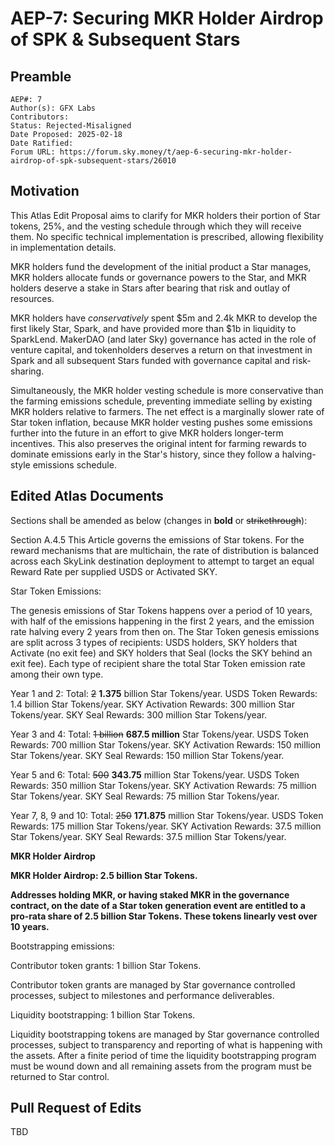 # AEP-7: Securing MKR Holder Airdrop of SPK & Subsequent Stars

## Preamble

```
AEP#: 7
Author(s): GFX Labs
Contributors:
Status: Rejected-Misaligned
Date Proposed: 2025-02-18
Date Ratified:
Forum URL: https://forum.sky.money/t/aep-6-securing-mkr-holder-airdrop-of-spk-subsequent-stars/26010
```

## Motivation

This Atlas Edit Proposal aims to clarify for MKR holders their portion of Star tokens, 25%, and the vesting schedule through which they will receive them. No specific technical implementation is prescribed, allowing flexibility in implementation details.

MKR holders fund the development of the initial product a Star manages, MKR holders allocate funds or governance powers to the Star, and MKR holders deserve a stake in Stars after bearing that risk and outlay of resources. 

MKR holders have *conservatively* spent $5m and 2.4k MKR to develop the first likely Star, Spark, and have provided more than $1b in liquidity to SparkLend. MakerDAO (and later Sky) governance has acted in the role of venture capital, and tokenholders deserves a return on that investment in Spark and all subsequent Stars funded with governance capital and risk-sharing.

Simultaneously, the MKR holder vesting schedule is more conservative than the farming emissions schedule, preventing immediate selling by existing MKR holders relative to farmers. The net effect is a marginally slower rate of Star token inflation, because MKR holder vesting pushes some emissions further into the future in an effort to give MKR holders longer-term incentives. This also preserves the original intent for farming rewards to dominate emissions early in the Star's history, since they follow a halving-style emissions schedule.

## Edited Atlas Documents

Sections shall be amended as below (changes in **bold** or ~~strikethrough~~):

Section A.4.5
This Article governs the emissions of Star tokens. For the reward mechanisms that are multichain, the rate of distribution is balanced across each SkyLink destination deployment to attempt to target an equal Reward Rate per supplied USDS or Activated SKY.

Star Token Emissions:

The genesis emissions of Star Tokens happens over a period of 10 years, with half of the emissions happening in the first 2 years, and the emission rate halving every 2 years from then on. The Star Token genesis emissions are split across 3 types of recipients: USDS holders, SKY holders that Activate (no exit fee) and SKY holders that Seal (locks the SKY behind an exit fee). Each type of recipient share the total Star Token emission rate among their own type.

Year 1 and 2:
Total: ~~2~~ **1.375** billion Star Tokens/year.
USDS Token Rewards: 1.4 billion Star Tokens/year.
SKY Activation Rewards: 300 million Star Tokens/year.
SKY Seal Rewards: 300 million Star Tokens/year.

Year 3 and 4:
Total: ~~1 billion~~ **687.5 million** Star Tokens/year.
USDS Token Rewards: 700 million Star Tokens/year.
SKY Activation Rewards: 150 million Star Tokens/year.
SKY Seal Rewards: 150 million Star Tokens/year.

Year 5 and 6:
Total: ~~500~~ **343.75** million Star Tokens/year.
USDS Token Rewards: 350 million Star Tokens/year.
SKY Activation Rewards: 75 million Star Tokens/year.
SKY Seal Rewards: 75 million Star Tokens/year.

Year 7, 8, 9 and 10:
Total: ~~250~~ **171.875** million Star Tokens/year.
USDS Token Rewards: 175 million Star Tokens/year.
SKY Activation Rewards: 37.5 million Star Tokens/year.
SKY Seal Rewards: 37.5 million Star Tokens/year.

**MKR Holder Airdrop**

**MKR Holder Airdrop: 2.5 billion Star Tokens.**

**Addresses holding MKR, or having staked MKR in the governance contract, on the date of a Star token generation event are entitled to a pro-rata share of 2.5 billion Star Tokens. These tokens linearly vest over 10 years.**

Bootstrapping emissions:

Contributor token grants: 1 billion Star Tokens.

Contributor token grants are managed by Star governance controlled processes, subject to milestones and performance deliverables.

Liquidity bootstrapping: 1 billion Star Tokens.

Liquidity bootstrapping tokens are managed by Star governance controlled processes, subject to transparency and reporting of what is happening with the assets. After a finite period of time the liquidity bootstrapping program must be wound down and all remaining assets from the program must be returned to Star control.

## Pull Request of Edits

TBD
